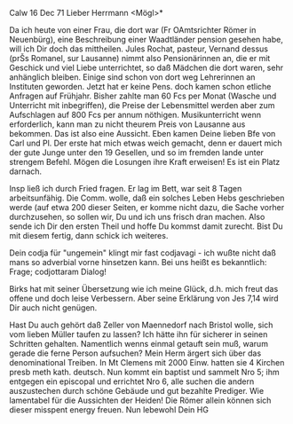  Calw 16 Dec 71
Lieber Herrmann <Mögl>*

Da ich heute von einer Frau, die dort war (Fr OAmtsrichter Römer in Neuenbürg), eine Beschreibung einer Waadtländer pension gesehen habe, will ich Dir doch das mittheilen. Jules Rochat, pasteur, Vernand dessus (prŠs Romanel, sur Lausanne) nimmt also Pensionärinnen an, die er mit Geschick und viel Liebe unterrichtet, so daß Mädchen die dort waren, sehr anhänglich bleiben. Einige sind schon von dort weg Lehrerinnen an Instituten geworden. Jetzt hat er keine Pens. doch kamen schon etliche Anfragen auf Frühjahr. Bisher zahlte man 60 Fcs per Monat (Wasche und Unterricht mit inbegriffen), die Preise der Lebensmittel werden aber zum Aufschlagen auf 800 Fcs per annum nöthigen. Musikunterricht wenn erforderlich, kann man zu nicht theurem Preis von Lausanne aus bekommen. Das ist also eine Aussicht. 
Eben kamen Deine lieben Bfe von Carl und Pl. Der erste hat mich etwas weich gemacht, denn er dauert mich der gute Junge unter den 19 Gesellen, und so im fremden lande unter strengem Befehl. Mögen die Losungen ihre Kraft erweisen! Es ist ein Platz darnach.

Insp ließ ich durch Fried fragen. Er lag im Bett, war seit 8 Tagen arbeitsunfähig. Die Comm. wolle, daß ein solches Leben Hebs geschrieben werde (auf etwa 200 dieser Seiten, er komme nicht dazu, die Sache vorher durchzusehen, so sollen wir, Du und ich uns frisch dran machen. Also sende ich Dir den ersten Theil und hoffe Du kommst damit zurecht. Bist Du mit diesem fertig, dann schick ich weiteres.

Dein codja für "ungemein" klingt mir fast codjavagi - ich wußte nicht daß mans so adverbial vorne hinsetzen kann. Bei uns heißt es bekanntlich: Frage; codjottaram Dialog!

Birks hat mit seiner Übersetzung wie ich meine Glück, d.h. mich freut das offene und doch leise Verbessern. Aber seine Erklärung von Jes 7,14 wird Dir auch nicht genügen.

Hast Du auch gehört daß Zeller von Maennedorf nach Bristol wolle, sich vom lieben Müller taufen zu lassen? Ich hätte ihn für sicherer in seinen Schritten gehalten. Namentlich wenns einmal getauft sein muß, warum gerade die ferne Person aufsuchen? Mein Herm ärgert sich über das denominational Treiben. In Mt Clemens mit 2000 Einw. hatten sie 4 Kirchen presb meth kath. deutsch. Nun kommt ein baptist und sammelt Nro 5; ihm entgegen ein episcopal und errichtet Nro 6, alle suchen die andern auszustechen durch schöne Gebäude und gut bezahlte Prediger. Wie lamentabel für die Aussichten der Heiden! Die Römer allein können sich dieser misspent energy freuen. 
 Nun lebewohl Dein HG
